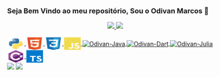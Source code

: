 ### Seja Bem Vindo ao meu repositório, Sou o Odivan Marcos 👋

<!--
**odivanmarco/odivanmarco** is a ✨ _special_ ✨ repository because its `README.md` (this file) appears on your GitHub profile.

Here are some ideas to get you started:

- 🌐 Desenvolver Web 
- 💻 Desde muito novo apaixonado por tecnologia 
- 🧰 Carrego uma bagagem grande de linguagens de programação C/C++/C#,Dart,Java,JavaScript, Julia e Python.
- 🎓 Ensino Superior pela UFVJM 
- 🌱 Estudando a fundo aplicações Web
- 🦾 Interessado em inteligência artificial e aprendizado de máquina
-->

<div align="center">
  <a href="https://github.com/odivanmarco">
  <img height="180em" src="https://github-readme-stats.vercel.app/api?username=odivanmarco&show_icons=true&theme=dracula&include_all_commits=true&count_private=true"/>
  <img height="180em" src="https://github-readme-stats.vercel.app/api/top-langs/?username=odivanmarco&layout=compact&langs_count=7&theme=dracula"/>
</div>

<div style="display: inline_block"><br>
    <img align="center" alt="Odivan-Python" height="30" width="40" src="https://raw.githubusercontent.com/devicons/devicon/master/icons/python/python-original.svg">
    <img align="center" alt="Odivan-HTML" height="30" width="40" src="https://raw.githubusercontent.com/devicons/devicon/master/icons/html5/html5-original.svg">
    <img align="center" alt="Odivan-CSS" height="30" width="40" src="https://raw.githubusercontent.com/devicons/devicon/master/icons/css3/css3-original.svg">
    <img align="center" alt="Odivan-Js" height="30" width="40" src="https://raw.githubusercontent.com/devicons/devicon/master/icons/javascript/javascript-plain.svg">
    <img align="center" alt="Odivan-Java" height="30" width="40" src="https://cdn.jsdelivr.net/gh/devicons/devicon/icons/java/java-original.svg">
    <img align="center" alt="Odivan-Dart" height="30" width="40" src="https://cdn.jsdelivr.net/gh/devicons/devicon/icons/dart/dart-original.svg">
    <img align="center" alt="Odivan-Julia" height="30" width="40" src="https://cdn.jsdelivr.net/gh/devicons/devicon/icons/julia/julia-original.svg">
    <img align="center" alt="Odivan-Csharp" height="30" width="40" src="https://raw.githubusercontent.com/devicons/devicon/master/icons/csharp/csharp-original.svg">
    <img align="center" alt="Odivan-Ts" height="30" width="40" src="https://raw.githubusercontent.com/devicons/devicon/master/icons/typescript/typescript-plain.svg">
  </div>
  
  <div>
  <a href="https://www.instagram.com/odivanmarcos/" target="_blank"><img src="https://img.shields.io/badge/-Instagram-%23E4405F?style=for-the-badge&logo=instagram&logoColor=white" target="_blank"></a>
  <a href="https://www.linkedin.com/in/odivan-marcos-4909821b0/" target="_blank"><img src="https://img.shields.io/badge/-LinkedIn-%230077B5?style=for-the-badge&logo=linkedin&logoColor=white" target="_blank"></a> 
  </div>
